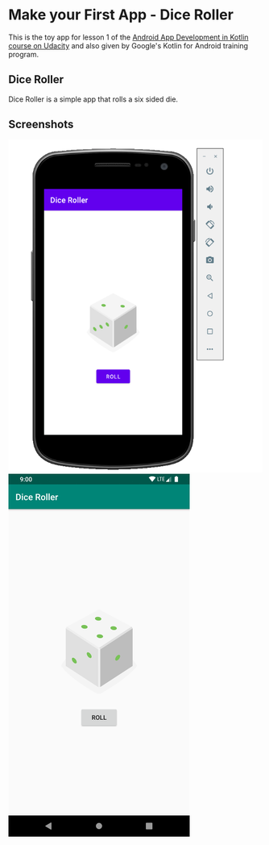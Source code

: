 # Make your First App - Dice Roller

This is the toy app for lesson 1 of the [Android App Development in Kotlin course on Udacity](https://www.udacity.com/course/developing-android-apps-with-kotlin--ud9012) and also given by Google's Kotlin for Android training program.

## Dice Roller

Dice Roller is a simple app that rolls a six sided die.


## Screenshots

![Screenshot1](android_dice_app.PNG) ![Screenshot1](screen1.png)
